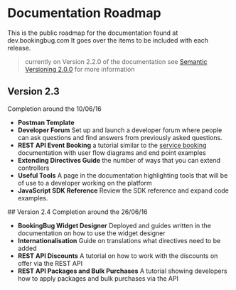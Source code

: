 # Documentation Roadmap
This is the public roadmap for the documentation found at dev.bookingbug.com It goes over the items to be included with each release.

> currently on Version 2.2.0 of the documentation see [Semantic Versioning 2.0.0](http://semver.org/) for more information

## Version 2.3
Completion around the 10/06/16

- **Postman Template**
- **Developer Forum** Set up and launch a developer forum where people can ask questions and find answers from previously asked questions.
- **REST API Event Booking** a tutorial similar to the [service booking](https://dev.bookingbug.com/docs/rest-api/service-booking)  documentation with user flow diagrams and end point examples
- **Extending Directives Guide** the number of ways that you can extend controllers
- **Useful Tools** A page in the documentation highlighting tools that will be of use to a developer working on the platform
- **JavaScript SDK Reference** Review the SDK reference and expand code examples.

## Version 2.4
Completion around the 26/06/16

- **BookingBug Widget Designer** Deployed and guides written in the documentation on how to use the widget designer
- **Internationalisation** Guide on translations what directives need to be added
- **REST API Discounts** A tutorial on how to work with the discounts on offer via the REST API
- **REST API Packages and Bulk Purchases** A tutorial showing developers how to apply packages and bulk purchases via the API

